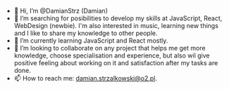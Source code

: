 - 👋 Hi, I’m @DamianStrz (Damian)
- 👀 I’m searching for posibilities to develop my skills at JavaScript, React, WebDesign (newbie). 
I'm also interested in music, learning new things and I like to share my knowledge to other people.
- 🌱 I’m currently learning JavaScript and React mostly.
- 💞️ I’m looking to collaborate on any project that helps me get more knowledge, choose specialisation and experience, but also 
wil give positive feeling about working on it and satisfaction after my tasks are done.
- 📫 How to reach me: damian.strzalkowski@o2.pl.

<!---
DamianStrz/DamianStrz is a ✨ special ✨ repository because its `README.md` (this file) appears on your GitHub profile.
You can click the Preview link to take a look at your changes.
--->
